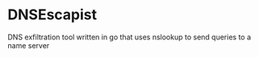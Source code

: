 # DNSEscapist
DNS exfiltration tool written in go that uses nslookup to send queries to a name server
